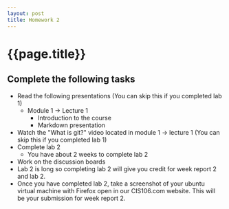 ```yaml
---
layout: post
title: Homework 2
---
```


# {{page.title}}

## Complete the following tasks
* Read the following presentations (You can skip this if you completed lab 1)
  * Module 1 -> Lecture 1
    * Introduction to the course
    * Markdown presentation
* Watch the "What is git?" video located in module 1 -> lecture 1 (You can skip this if you completed lab 1)
* Complete lab 2
  * You have about 2 weeks to complete lab 2
* Work on the discussion boards
* Lab 2 is long so completing lab 2 will give you credit for week report 2 and lab 2. 
* Once you have completed lab 2, take a screenshot of your ubuntu virtual machine with Firefox open in our CIS106.com website. This will be your submission for week report 2.
